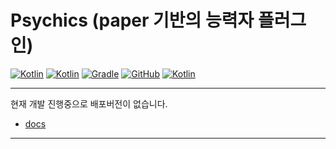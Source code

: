 # Psychics (paper 기반의 능력자 플러그인)

[![Kotlin](https://img.shields.io/badge/java-17-ED8B00.svg?logo=java)](https://www.azul.com/)
[![Kotlin](https://img.shields.io/badge/kotlin-1.7.21-585DEF.svg?logo=kotlin)](http://kotlinlang.org)
[![Gradle](https://img.shields.io/badge/gradle-7.6-02303A.svg?logo=gradle)](https://gradle.org)
[![GitHub](https://img.shields.io/github/license/monun/psychics)](https://www.gnu.org/licenses/gpl-3.0.html)
[![Kotlin](https://img.shields.io/badge/youtube-각별-red.svg?logo=youtube)](https://www.youtube.com/channel/UCDrAR1OWC2MD4s0JLetN0MA)

---

현재 개발 진행중으로 배포버전이 없습니다.

* [docs](https://monun.github.io/psychics/)

---
